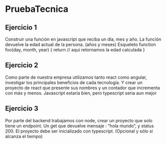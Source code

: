 # PruebaTecnica

## Ejercicio 1
Construir una función en javascript que reciba un día, mes y año. La función
devuelve la edad actual de la persona. (años y meses)
Esqueleto
function foo(day, month, year) {
return // aquí retornamos la edad calculada
}

## Ejercicio 2
Como parte de nuestra empresa utilizamos tanto react como angular, investigar los
principales beneficios de cada tecnología. Y crear un proyecto de react que presente
sus nombres y un contador que incrementa con más y menos. Javascript estaría
bien, pero typescript seria aun mejor

## Ejercicio 3
Por parte del backend trabajamos con node, crear un proyecto que solo tiene un
endpoint. Un get que devuelve mensaje : “hola mundo”, y status 200. El proyecto
debe ser inicializado con typescript. (Opcional y sólo si alcanza el tiempo)
